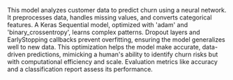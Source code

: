This model analyzes customer data to predict churn using a neural network. It preprocesses data, handles missing values, and converts categorical features. A Keras Sequential model, optimized with 'adam' and 'binary_crossentropy', learns complex patterns. Dropout layers and EarlyStopping callbacks prevent overfitting, ensuring the model generalizes well to new data. This optimization helps the model make accurate, data-driven predictions, mimicking a human's ability to identify churn risks but with computational efficiency and scale. Evaluation metrics like accuracy and a classification report assess its performance.
